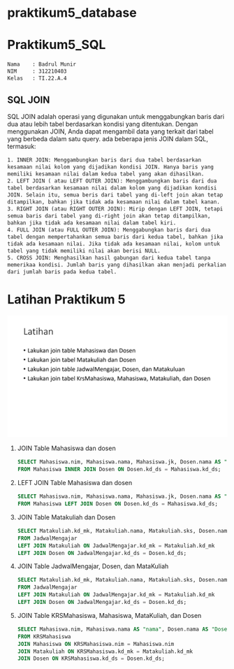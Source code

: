 # praktikum5_database

# Praktikum5_SQL

```
Nama    : Badrul Munir
NIM     : 312210403
Kelas   : TI.22.A.4
```

## SQL JOIN

SQL JOIN adalah operasi yang digunakan untuk menggabungkan baris dari dua atau lebih tabel berdasarkan kondisi yang ditentukan. Dengan menggunakan JOIN, Anda dapat mengambil data yang terkait dari tabel yang berbeda dalam satu query. ada beberapa jenis JOIN dalam SQL, termasuk:

    1. INNER JOIN: Menggambungkan baris dari dua tabel berdasarkan kesamaan nilai kolom yang dijadikan kondisi JOIN. Hanya baris yang memiliki kesamaan nilai dalam kedua tabel yang akan dihasilkan.
    2. LEFT JOIN ( atau LEFT OUTER JOIN): Menggambungkan baris dari dua tabel berdasarkan kesamaan nilai dalam kolom yang dijadikan kondisi JOIN. Selain itu, semua beris dari tabel yang di-left join akan tetap ditampilkan, bahkan jika tidak ada kesamaan nilai dalam tabel kanan.
    3. RIGHT JOIN (atau RIGHT OUTER JOIN): Mirip dengan LEFT JOIN, tetapi semua baris dari tabel yang di-right join akan tetap ditampilkan, bahkan jika tidak ada kesamaan nilai dalam tabel kiri.
    4. FULL JOIN (atau FULL OUTER JOIN): Menggabungkan baris dari dua tabel dengan mempertahankan semua baris dari kedua tabel, bahkan jika tidak ada kesamaan nilai. Jika tidak ada kesamaan nilai, kolom untuk tabel yang tidak memiliki nilai akan berisi NULL.
    5. CROSS JOIN: Menghasilkan hasil gabungan dari kedua tabel tanpa memerikaa kondisi. Jumlah baris yang dihasilkan akan menjadi perkalian dari jumlah baris pada kedua tabel.

# Latihan Praktikum 5

![img](foto/2023-06-14%20(10).png)

1. JOIN Table Mahasiswa dan dosen

   ```sql
   SELECT Mahasiswa.nim, Mahasiswa.nama, Mahasiswa.jk, Dosen.nama AS "Dosen PA"
   FROM Mahasiswa INNER JOIN Dosen ON Dosen.kd_ds = Mahasiswa.kd_ds;
   ```

2. LEFT JOIN Table Mahasiswa dan dosen

   ```sql
   SELECT Mahasiswa.nim, Mahasiswa.nama, Mahasiswa.jk, Dosen.nama AS "Dosen PA"
   FROM Mahasiswa LEFT JOIN Dosen ON Dosen.kd_ds = Mahasiswa.kd_ds;
   ```

3. JOIN Table Matakuliah dan Dosen

   ```sql
   SELECT Matakuliah.kd_mk, Matakuliah.nama, Matakuliah.sks, Dosen.nama AS "Dosen Pengampu"
   FROM JadwalMengajar
   LEFT JOIN Matakuliah ON JadwalMengajar.kd_mk = Matakuliah.kd_mk
   LEFT JOIN Dosen ON JadwalMengajar.kd_ds = Dosen.kd_ds;
   ```

4. JOIN Table JadwalMengajar, Dosen, dan MataKuliah

   ```sql
   SELECT Matakuliah.kd_mk, Matakuliah.nama, Matakuliah.sks, Dosen.nama AS "Dosen Pengampu", JadwalMengajar.hari, JadwalMengajar.jam, JadwalMengajar.ruang
   FROM JadwalMengajar
   LEFT JOIN Matakuliah ON JadwalMengajar.kd_mk = Matakuliah.kd_mk
   LEFT JOIN Dosen ON JadwalMengajar.kd_ds = Dosen.kd_ds;
   ```

5. JOIN Table KRSMahasiswa, Mahasiswa, MataKuliah, dan Dosen

   ```sql
   SELECT Mahasiswa.nim, Mahasiswa.nama AS "nama", Dosen.nama AS "Dosen PA", Matakuliah.nama AS "Matakuliah", Matakuliah.sks, Dosen.nama AS "Dosen Pengampu"
   FROM KRSMahasiswa
   JOIN Mahasiswa ON KRSMahasiswa.nim = Mahasiswa.nim
   JOIN Matakuliah ON KRSMahasiswa.kd_mk = Matakuliah.kd_mk
   JOIN Dosen ON KRSMahasiswa.kd_ds = Dosen.kd_ds;
   ```